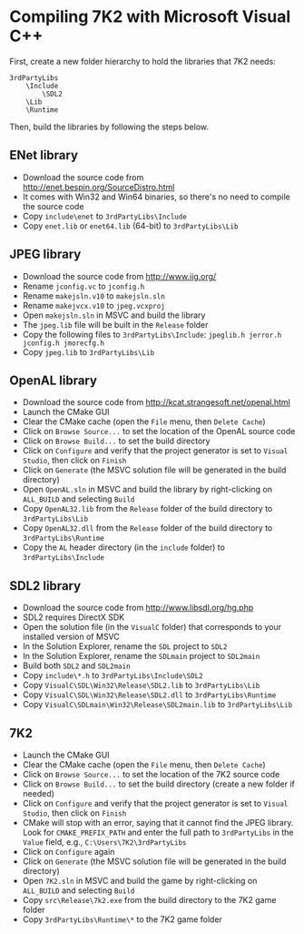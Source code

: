 Compiling 7K2 with Microsoft Visual C++
=======================================

First, create a new folder hierarchy to hold the libraries that 7K2 needs:

	3rdPartyLibs
	    \Include
	        \SDL2
	    \Lib
	    \Runtime

Then, build the libraries by following the steps below.

ENet library
------------
* Download the source code from http://enet.bespin.org/SourceDistro.html
* It comes with Win32 and Win64 binaries, so there's no need to compile the
  source code
* Copy `include\enet` to `3rdPartyLibs\Include`
* Copy `enet.lib` or `enet64.lib` (64-bit) to `3rdPartyLibs\Lib`

JPEG library
------------
* Download the source code from http://www.ijg.org/
* Rename `jconfig.vc` to `jconfig.h`
* Rename `makejsln.v10` to `makejsln.sln`
* Rename `makejvcx.v10` to `jpeg.vcxproj`
* Open `makejsln.sln` in MSVC and build the library
* The `jpeg.lib` file will be built in the `Release` folder
* Copy the following files to `3rdPartyLibs\Include`:
  `jpeglib.h jerror.h jconfig.h jmorecfg.h`
* Copy `jpeg.lib` to `3rdPartyLibs\Lib`

OpenAL library
--------------
* Download the source code from http://kcat.strangesoft.net/openal.html
* Launch the CMake GUI
* Clear the CMake cache (open the `File` menu, then `Delete Cache`)
* Click on `Browse Source...` to set the location of the OpenAL source code
* Click on `Browse Build...` to set the build directory
* Click on `Configure` and verify that the project generator is set to `Visual
  Studio`, then click on `Finish`
* Click on `Generate` (the MSVC solution file will be generated in the build
  directory)
* Open `OpenAL.sln` in MSVC and build the library by right-clicking on
  `ALL_BUILD` and selecting `Build`
* Copy `OpenAL32.lib` from the `Release` folder of the build directory to
  `3rdPartyLibs\Lib`
* Copy `OpenAL32.dll` from the `Release` folder of the build directory to
  `3rdPartyLibs\Runtime`
* Copy the `AL` header directory (in the `include` folder) to
  `3rdPartyLibs\Include`

SDL2 library
------------
* Download the source code from http://www.libsdl.org/hg.php
* SDL2 requires DirectX SDK
* Open the solution file (in the `VisualC` folder) that corresponds to your
  installed version of MSVC
* In the Solution Explorer, rename the `SDL` project to `SDL2`
* In the Solution Explorer, rename the `SDLmain` project to `SDL2main`
* Build both `SDL2` and `SDL2main`
* Copy `include\*.h` to `3rdPartyLibs\Include\SDL2`
* Copy `VisualC\SDL\Win32\Release\SDL2.lib` to `3rdPartyLibs\Lib`
* Copy `VisualC\SDL\Win32\Release\SDL2.dll` to `3rdPartyLibs\Runtime`
* Copy `VisualC\SDLmain\Win32\Release\SDL2main.lib` to `3rdPartyLibs\Lib`

7K2
---
* Launch the CMake GUI
* Clear the CMake cache (open the `File` menu, then `Delete Cache`)
* Click on `Browse Source...` to set the location of the 7K2 source code
* Click on `Browse Build...` to set the build directory (create a new folder if
  needed)
* Click on `Configure` and verify that the project generator is set to `Visual
  Studio`, then click on `Finish`
* CMake will stop with an error, saying that it cannot find the JPEG library.
  Look for `CMAKE_PREFIX_PATH` and enter the full path to `3rdPartyLibs` in the
  `Value` field, e.g., `C:\Users\7K2\3rdPartyLibs`
* Click on `Configure` again
* Click on `Generate` (the MSVC solution file will be generated in the build
  directory)
* Open `7K2.sln` in MSVC and build the game by right-clicking on `ALL_BUILD`
  and selecting `Build`
* Copy `src\Release\7k2.exe` from the build directory to the 7K2 game folder
* Copy `3rdPartyLibs\Runtime\*` to the 7K2 game folder
